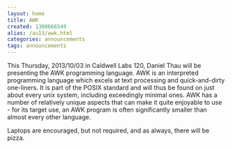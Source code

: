 ```yaml
---
layout: home
title: AWK
created: 1380666549
alias: /au13/awk.html
categories: announcements
tags: announcements
---
```

This Thursday, 2013/10/03 in Caldwell Labs 120, Daniel Thau will be presenting the AWK programming language.  AWK is an interpreted programming language which excels at text processing and quick-and-dirty one-liners.  It is part of the POSIX standard and will thus be found on just about every unix system, including exceedingly minimal ones.  AWK has a number of relatively unique aspects that can make it quite enjoyable to use - for its target use, an AWK program is often significantly smaller than almost every other language.

Laptops are encouraged, but not required, and as always, there will be pizza.
